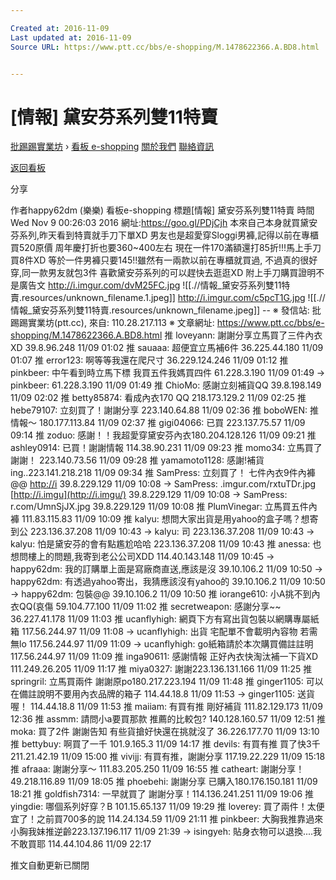 ```yaml
---

Created at: 2016-11-09
Last updated at: 2016-11-09
Source URL: https://www.ptt.cc/bbs/e-shopping/M.1478622366.A.BD8.html


---
```


# [情報] 黛安芬系列雙11特賣


[批踢踢實業坊](https://www.ptt.cc/) › [看板 e-shopping](https://www.ptt.cc/bbs/e-shopping/index.html) [關於我們](https://www.ptt.cc/about.html) [聯絡資訊](https://www.ptt.cc/contact.html)

[返回看板](https://www.ptt.cc/bbs/e-shopping/index.html)

分享

作者happy62dm (樂樂)
看板e-shopping
標題\[情報\] 黛安芬系列雙11特賣
時間Wed Nov 9 00:26:03 2016
網址:<https://goo.gl/PDjCjh> 本來自己本身就買黛安芬系列,昨天看到特賣就手刀下單XD 男友也是超愛穿Sloggi男褲,記得以前在專櫃買520原價 周年慶打折也要360~400左右 現在一件170滿額還打85折!!!馬上手刀買8件XD 等於一件男褲只要145!!雖然有一兩款以前在專櫃就買過, 不過真的很好穿,同一款男友就包3件 喜歡黛安芬系列的可以趕快去逛逛XD 附上手刀購買證明不是廣告文 <http://i.imgur.com/dvM25FC.jpg>
![[.//情報_黛安芬系列雙11特賣.resources/unknown_filename.1.jpeg]]
<http://i.imgur.com/c5pcT1G.jpg>
![[.//情報_黛安芬系列雙11特賣.resources/unknown_filename.jpeg]]
\-- ※ 發信站: 批踢踢實業坊(ptt.cc), 來自: 110.28.217.113 ※ 文章網址: <https://www.ptt.cc/bbs/e-shopping/M.1478622366.A.BD8.html>
推 loveyann: 謝謝分享立馬買了三件內衣XD 39.8.96.248 11/09 01:02
推 sauaaa: 超便宜立馬補6件 36.225.44.180 11/09 01:07
推 error123: 啊等等我還在爬尺寸 36.229.124.246 11/09 01:12
推 pinkbeer: 中午看到時立馬下標 我買五件我媽買四件 61.228.3.190 11/09 01:49
→ pinkbeer: 61.228.3.190 11/09 01:49
推 ChioMo: 感謝立刻補貨QQ 39.8.198.149 11/09 02:02
推 betty85874: 看成內衣170 QQ 218.173.129.2 11/09 02:25
推 hebe79107: 立刻買了！謝謝分享 223.140.64.88 11/09 02:36
推 boboWEN: 推情報～ 180.177.113.84 11/09 02:37
推 gigi04066: 已買 223.137.75.57 11/09 09:14
推 zoduo: 感謝！！我超愛穿黛安芬內衣180.204.128.126 11/09 09:21
推 ashley0914: 已買！謝謝情報 114.38.90.231 11/09 09:23
推 momo34: 立馬買了謝謝！ 223.140.73.56 11/09 09:28
推 yamamoto1128: 感謝!補貨ing..223.141.218.218 11/09 09:34
推 SamPress: 立刻買了！ 七件內衣9件內褲@@ [http://i](http://i/) 39.8.229.129 11/09 10:08
→ SamPress: .imgur.com/rxtuTDr.jpg [http://i.imgu](http://i.imgu/) 39.8.229.129 11/09 10:08
→ SamPress: r.com/UmnSjJX.jpg 39.8.229.129 11/09 10:08
推 PlumVinegar: 立馬買五件內褲 111.83.115.83 11/09 10:09
推 kalyu: 想問大家出貨是用yahoo的盒子嗎？想寄到公 223.136.37.208 11/09 10:43
→ kalyu: 司 223.136.37.208 11/09 10:43
→ kalyu: 怕是黛安芬的會有點尷尬哈哈 223.136.37.208 11/09 10:43
推 anessa: 也想問樓上的問題,我寄到老公公司XDD 114.40.143.148 11/09 10:45
→ happy62dm: 我的訂購單上面是寫廠商直送,應該是沒 39.10.106.2 11/09 10:50
→ happy62dm: 有透過yahoo寄出，我猜應該沒有yahoo的 39.10.106.2 11/09 10:50
→ happy62dm: 包裝@@ 39.10.106.2 11/09 10:50
推 iorange610: 小A挑不到內衣QQ(哀傷 59.104.77.100 11/09 11:02
推 secretweapon: 感謝分享~~ 36.227.41.178 11/09 11:03
推 ucanflyhigh: 網頁下方有寫出貨包裝以網購專屬紙箱 117.56.244.97 11/09 11:08
→ ucanflyhigh: 出貨 宅配單不會載明內容物 若需無lo 117.56.244.97 11/09 11:09
→ ucanflyhigh: go紙箱請於本次購買備註註明 117.56.244.97 11/09 11:09
推 inga90611: 感謝情報 正好內衣快淘汰補一下貨XD 111.249.26.205 11/09 11:17
推 miya0327: 謝謝223.136.131.166 11/09 11:25
推 springril: 立馬買兩件 謝謝原po180.217.223.194 11/09 11:48
推 ginger1105: 可以在備註說明不要用內衣品牌的箱子 114.44.18.8 11/09 11:53
→ ginger1105: 送貨喔！ 114.44.18.8 11/09 11:53
推 maiiam: 有買有推 剛好補貨 111.82.129.173 11/09 12:36
推 assmm: 請問小a要買那款 推薦的比較包? 140.128.160.57 11/09 12:51
推 moka: 買了2件 謝謝告知 有些貨搶好快還在挑就沒了 36.226.177.70 11/09 13:10
推 bettybuy: 啊買了一千 101.9.165.3 11/09 14:17
推 devils: 有買有推 買了快3千 211.21.42.19 11/09 15:00
推 vivijj: 有買有推，謝謝分享 117.19.22.229 11/09 15:18
推 afraaa: 謝謝分享～ 111.83.205.250 11/09 16:55
推 catheart: 謝謝分享！ 49.218.116.89 11/09 18:05
推 phoebehi: 謝謝分享 已購入180.176.150.181 11/09 18:21
推 goldfish7314: 一早就買了 謝謝分享！114.136.241.251 11/09 19:06
推 yingdie: 哪個系列好穿？B 101.15.65.137 11/09 19:29
推 loverey: 買了兩件！太便宜了！之前買700多的說 114.24.134.59 11/09 21:11
推 pinkbeer: 大胸我推靠過來 小胸我妹推逆齡223.137.196.117 11/09 21:39
→ isingyeh: 貼身衣物可以退換....我不敢買耶 114.44.104.86 11/09 22:17

推文自動更新已關閉

